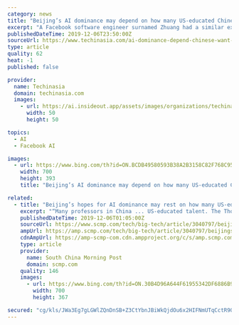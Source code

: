 ```yaml
---
category: news
title: "Beijing’s AI dominance may depend on how many US-educated Chinese want to return home"
excerpt: "A Facebook software engineer surnamed Zhuang had a similar experience at his university ... meaning engineering graduates are not fluent in English, the preferred language of the global AI research community. The US is home to five of the world’s top 10 universities in the AI field, which includes computer vision and machine learning, while ..."
publishedDateTime: 2019-12-06T23:50:00Z
sourceUrl: https://www.techinasia.com/ai-dominance-depend-chinese-want-return-home
type: article
quality: 62
heat: -1
published: false

provider:
  name: Techinasia
  domain: techinasia.com
  images:
    - url: https://ai.insideout.app/assets/images/organizations/techinasia.com-50x50.jpg
      width: 50
      height: 50

topics:
  - AI
  - Facebook AI

images:
  - url: https://www.bing.com/th?id=ON.BCDB49580593B38A2B3158C82F768C95
    width: 700
    height: 393
    title: "Beijing’s AI dominance may depend on how many US-educated Chinese want to return home"

related:
  - title: "Beijing’s hopes for AI dominance may rest on how many US-educated Chinese want to return home"
    excerpt: "“Many professors in China ... US-educated talent. The Thousand Talents Plan has seen more than 6,000 overseas Chinese students and academics return since its was established in 2008, but because of escalating tensions with the US, Beijing has played down the initiative. Longer term, Beijing’s willingness to invest significant sums into the ..."
    publishedDateTime: 2019-12-06T01:05:00Z
    sourceUrl: https://www.scmp.com/tech/big-tech/article/3040797/beijings-hopes-ai-dominance-may-rest-how-many-us-educated-chinese
    ampUrl: https://amp.scmp.com/tech/big-tech/article/3040797/beijings-hopes-ai-dominance-may-rest-how-many-us-educated-chinese
    cdnAmpUrl: https://amp-scmp-com.cdn.ampproject.org/c/s/amp.scmp.com/tech/big-tech/article/3040797/beijings-hopes-ai-dominance-may-rest-how-many-us-educated-chinese
    type: article
    provider:
      name: South China Morning Post
      domain: scmp.com
    quality: 146
    images:
      - url: https://www.bing.com/th?id=ON.30B4D96A644F61955342DF6886B9FB7D
        width: 700
        height: 367

secured: "cg/kls/JWa3Eg7gLGWlZQnDnSB+Z3CtYbnJBiWkQjdOu6x2HIFNmUTqCctR9Q/QANN3Fr9EhHs3EQe8u3iYGOj5nI104Qasepq26uxB+Bze7B43HvrJ6zbU+RV0iWJ7WJecsDOrkkMF7yZIsgsUxaJKKGEHl4qomWHTR2rUzViMCazpcjiCUhiIPX//Sq3lojhU/Uk9+VaxviBFue6doIWGiBh6Lh8B89CbTqVWwV56O3y10SGO/q5sZG8aEVgoYpa1IgRm8kbIqr3OTbhqWCA==;w8pb9xuVyP69C0FXC8cb2Q=="
---
```


